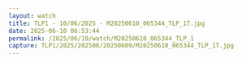```yaml
---
layout: watch
title: TLP1 - 10/06/2025 - M20250610_065344_TLP_1T.jpg
date: 2025-06-10 06:53:44
permalink: /2025/06/10/watch/M20250610_065344_TLP_1
capture: TLP1/2025/202506/20250609/M20250610_065344_TLP_1T.jpg
---
```

